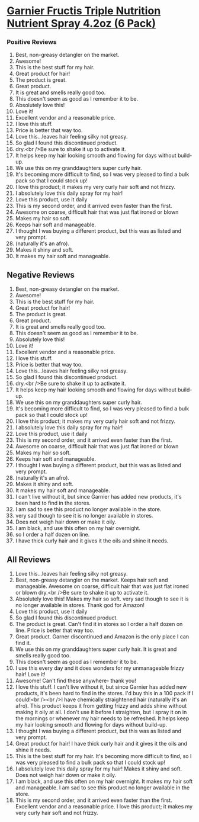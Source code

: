# [Garnier Fructis Triple Nutrition Nutrient Spray 4.2oz (6 Pack)](https://products.checkmycream.com/products/Garnier-Fructis-Triple-Nutrition-Nutrient-Spray-4.2oz-(6-Pack).html)

### Positive Reviews

<ol>
      <li>Best, non-greasy detangler on the market.  </li>
      <li>Awesome!</li>
      <li>This is the best stuff for my hair.  </li>
      <li>Great product for hair!  </li>
      <li>The product is great.  </li>
      <li>Great product.</li>
      <li>It is great and smells really good too.</li>
      <li>This doesn&#x27;t seem as good as I remember it to be.</li>
      <li>Absolutely love this!</li>
      <li>Love it!</li>
      <li>Excellent vendor and a reasonable price.  </li>
      <li>I love this stuff.</li>
      <li>Price is better that way too.</li>
      <li>Love this...leaves hair feeling silky not greasy.</li>
      <li>So glad I found this discontinued product.</li>
      <li>dry.&lt;br /&gt;Be sure to shake it up to activate it.</li>
      <li>It helps keep my hair looking smooth and flowing for days without build-up.</li>
      <li>We use this on my granddaughters super curly hair.</li>
      <li>It&#x27;s becoming more difficult to find, so I was very pleased to find a bulk pack so that I could stock up!</li>
      <li>I love this product; it makes my very curly hair soft and not frizzy.</li>
      <li>I absolutely love this daily spray for my hair!</li>
      <li>Love this product, use it daily</li>
      <li>This is my second order, and it arrived even faster than the first.</li>
      <li>Awesome on coarse, difficult hair that was just flat ironed or blown</li>
      <li>Makes my hair so soft.</li>
      <li>Keeps hair soft and manageable.  </li>
      <li>I thought I was buying a different product, but this was as listed and very prompt.</li>
      <li>(naturally it&#x27;s an afro).</li>
      <li>Makes it shiny and soft.</li>
      <li>It makes my hair soft and manageable.  </li>
</ol>


<h2>Negative Reviews</h2>
<ol>
<li> Best, non-greasy detangler on the market.  </li>
<li> Awesome!</li>
<li> This is the best stuff for my hair.  </li>
<li> Great product for hair!  </li>
<li> The product is great.  </li>
<li> Great product.</li>
<li> It is great and smells really good too.</li>
<li> This doesn&#x27;t seem as good as I remember it to be.</li>
<li> Absolutely love this!</li>
<li> Love it!</li>
<li> Excellent vendor and a reasonable price.  </li>
<li> I love this stuff.</li>
<li> Price is better that way too.</li>
<li> Love this...leaves hair feeling silky not greasy.</li>
<li> So glad I found this discontinued product.</li>
<li> dry.&lt;br /&gt;Be sure to shake it up to activate it.</li>
<li> It helps keep my hair looking smooth and flowing for days without build-up.</li>
<li> We use this on my granddaughters super curly hair.</li>
<li> It&#x27;s becoming more difficult to find, so I was very pleased to find a bulk pack so that I could stock up!</li>
<li> I love this product; it makes my very curly hair soft and not frizzy.</li>
<li> I absolutely love this daily spray for my hair!</li>
<li> Love this product, use it daily</li>
<li> This is my second order, and it arrived even faster than the first.</li>
<li> Awesome on coarse, difficult hair that was just flat ironed or blown</li>
<li> Makes my hair so soft.</li>
<li> Keeps hair soft and manageable.  </li>
<li> I thought I was buying a different product, but this was as listed and very prompt.</li>
<li> (naturally it&#x27;s an afro).</li>
<li> Makes it shiny and soft.</li>
<li> It makes my hair soft and manageable.  </li>
<li> I can&#x27;t live without it, but since Garnier has added new products, it&#x27;s been hard to find in the stores.</li>
<li> I am sad to see this product no longer available in the store.</li>
<li> very sad though to see it is no longer available in stores.</li>
<li> Does not weigh hair down or make it oily.</li>
<li> I am black, and use this often on my hair overnight.  </li>
<li> so I order a half dozen on line.  </li>
<li> I have thick curly hair and it gives it the oils and shine it needs.</li>
</ol>

<h2>All Reviews</h2>

<ol>
    <li> Love this...leaves hair feeling silky not greasy.</li>
    <li> Best, non-greasy detangler on the market.  Keeps hair soft and manageable.  Awesome on coarse, difficult hair that was just flat ironed or blown dry.&lt;br /&gt;Be sure to shake it up to activate it.</li>
    <li> Absolutely love this! Makes my hair so soft. very sad though to see it is no longer available in stores. Thank god for Amazon!</li>
    <li> Love this product, use it daily</li>
    <li> So glad I found this discontinued product.</li>
    <li> The product is great.  Can&#x27;t find it in stores so I order a half dozen on line.  Price is better that way too.</li>
    <li> Great product. Garner discontinued and Amazon is the only place I can find it.</li>
    <li> We use this on my granddaughters super curly hair. It is great and smells really good too.</li>
    <li> This doesn&#x27;t seem as good as I remember it to be.</li>
    <li> I use this every day and it does wonders for my unmanageable frizzy hair! Love it!</li>
    <li> Awesome! Can&#x27;t find these anywhere- thank you!</li>
    <li> I love this stuff. I can&#x27;t live without it, but since Garnier has added new products, it&#x27;s been hard to find in the stores. I&#x27;d buy this in a 100 pack if I could!&lt;br /&gt;&lt;br /&gt;I have chemically straightened hair (naturally it&#x27;s an afro). This product keeps it from getting frizzy and adds shine without making it oily at all. I don&#x27;t use it before I straighten, but I spray it on in the mornings or whenever my hair needs to be refreshed. It helps keep my hair looking smooth and flowing for days without build-up.</li>
    <li> I thought I was buying a different product, but this was as listed and very prompt.</li>
    <li> Great product for hair!  I have thick curly hair and it gives it the oils and shine it needs.</li>
    <li> This is the best stuff for my hair.  It&#x27;s becoming more difficult to find, so I was very pleased to find a bulk pack so that I could stock up!</li>
    <li> I absolutely love this daily spray for my hair! Makes it shiny and soft. Does not weigh hair down or make it oily.</li>
    <li> I am black, and use this often on my hair overnight.  It makes my hair soft and manageable.  I am sad to see this product no longer available in the store.</li>
    <li> This is my second order, and it arrived even faster than the first. Excellent vendor and a reasonable price.  I love this product; it makes my very curly hair soft and not frizzy.</li>
</ol>




